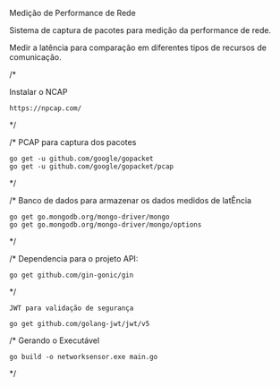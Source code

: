 Medição de Performance de Rede

Sistema de captura de pacotes para medição da performance de rede.

Medir a latência para comparação em diferentes tipos de recursos de comunicação.

/*

Instalar o NCAP

    https://npcap.com/ 

*/


/*
PCAP para captura dos pacotes

	go get -u github.com/google/gopacket
	go get -u github.com/google/gopacket/pcap

*/

/*
Banco de dados para armazenar os dados medidos de latÊncia

    go get go.mongodb.org/mongo-driver/mongo
    go get go.mongodb.org/mongo-driver/mongo/options


*/


/*
Dependencia para o projeto API:

    go get github.com/gin-gonic/gin
*/

    JWT para validação de segurança

    go get github.com/golang-jwt/jwt/v5


/* Gerando o Executável

    go build -o networksensor.exe main.go

*/


